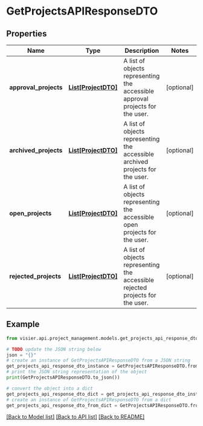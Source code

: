 # GetProjectsAPIResponseDTO


## Properties

Name | Type | Description | Notes
------------ | ------------- | ------------- | -------------
**approval_projects** | [**List[ProjectDTO]**](ProjectDTO.md) | A list of objects representing the accessible approval projects for the user. | [optional] 
**archived_projects** | [**List[ProjectDTO]**](ProjectDTO.md) | A list of objects representing the accessible archived projects for the user. | [optional] 
**open_projects** | [**List[ProjectDTO]**](ProjectDTO.md) | A list of objects representing the accessible open projects for the user. | [optional] 
**rejected_projects** | [**List[ProjectDTO]**](ProjectDTO.md) | A list of objects representing the accessible rejected projects for the user. | [optional] 

## Example

```python
from visier.api.project_management.models.get_projects_api_response_dto import GetProjectsAPIResponseDTO

# TODO update the JSON string below
json = "{}"
# create an instance of GetProjectsAPIResponseDTO from a JSON string
get_projects_api_response_dto_instance = GetProjectsAPIResponseDTO.from_json(json)
# print the JSON string representation of the object
print(GetProjectsAPIResponseDTO.to_json())

# convert the object into a dict
get_projects_api_response_dto_dict = get_projects_api_response_dto_instance.to_dict()
# create an instance of GetProjectsAPIResponseDTO from a dict
get_projects_api_response_dto_from_dict = GetProjectsAPIResponseDTO.from_dict(get_projects_api_response_dto_dict)
```
[[Back to Model list]](../README.md#documentation-for-models) [[Back to API list]](../README.md#documentation-for-api-endpoints) [[Back to README]](../README.md)


